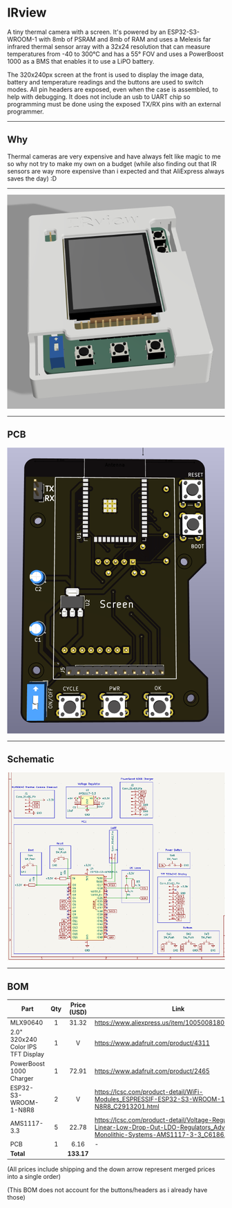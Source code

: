 # IRview

A tiny thermal camera with a screen. It's powered by an  ESP32-S3-WROOM-1 with 8mb of PSRAM and 8mb of RAM and uses a Melexis far infrared thermal sensor array with a 32x24 resolution that can measure temperatures from -40 to 300°C and has a 55° FOV and uses a PowerBoost 1000 as a BMS that enables it to use a LiPO battery.

The 320x240px screen at the front is used to display the image data, battery and temperature readings and the buttons are used to switch modes. All pin headers are exposed, even when the case is assembled, to help with debugging. It does not include an usb to UART chip so programming must be done using the exposed TX/RX pins with an external programmer.

---

## Why

Thermal cameras are very expensive and have always felt like magic to me so why not try to make my own on a budget (while also finding out that IR sensors are way more expensive than i expected and that AliExpress always saves the day) :D

---

![Final Render](images/image-9.png)

---

## PCB

![PCB](images/image-10.png)

---

## Schematic

![Schematic](images/image-12.png)

---

## BOM

| Part      | Qty | Price (USD) | Link |
| --------- | :-: | :---------: | ---- |
|  MLX90640 |  1  | 31.32 | https://www.aliexpress.us/item/1005008180135795.html |
| 2.0" 320x240 Color IPS TFT Display |  1  | V | https://www.adafruit.com/product/4311 |
| PowerBoost 1000 Charger |  1  | 72.91 | https://www.adafruit.com/product/2465 |
| ESP32-S3-WROOM-1-N8R8 |  2  | V | https://lcsc.com/product-detail/WiFi-Modules_ESPRESSIF-ESP32-S3-WROOM-1-N8R8_C2913201.html |
| AMS1117-3.3 |  5  | 22.78 | https://lcsc.com/product-detail/Voltage-Regulators-Linear-Low-Drop-Out-LDO-Regulators_Advanced-Monolithic-Systems-AMS1117-3-3_C6186.html |
| PCB |  1  | 6.16 | - |
| **Total** |     |  **133.17** |      |

(All prices include shipping and the down arrow represent merged prices into a single order)

(This BOM does not account for the buttons/headers as i already have those)
